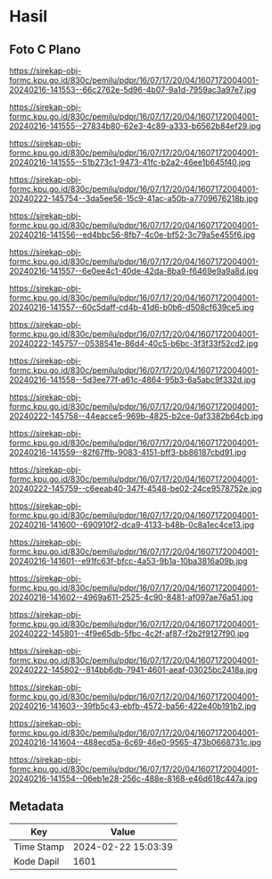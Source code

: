 # Hasil

## Foto C Plano

https://sirekap-obj-formc.kpu.go.id/830c/pemilu/pdpr/16/07/17/20/04/1607172004001-20240216-141553--66c2762e-5d96-4b07-9a1d-7959ac3a97e7.jpg

https://sirekap-obj-formc.kpu.go.id/830c/pemilu/pdpr/16/07/17/20/04/1607172004001-20240216-141555--27834b80-62e3-4c89-a333-b6562b84ef29.jpg

https://sirekap-obj-formc.kpu.go.id/830c/pemilu/pdpr/16/07/17/20/04/1607172004001-20240216-141555--51b273c1-9473-41fc-b2a2-46ee1b645f40.jpg

https://sirekap-obj-formc.kpu.go.id/830c/pemilu/pdpr/16/07/17/20/04/1607172004001-20240222-145754--3da5ee56-15c9-41ac-a50b-a7709676218b.jpg

https://sirekap-obj-formc.kpu.go.id/830c/pemilu/pdpr/16/07/17/20/04/1607172004001-20240216-141556--ed4bbc56-8fb7-4c0e-bf52-3c79a5e455f6.jpg

https://sirekap-obj-formc.kpu.go.id/830c/pemilu/pdpr/16/07/17/20/04/1607172004001-20240216-141557--6e0ee4c1-40de-42da-8ba9-f6469e9a9a8d.jpg

https://sirekap-obj-formc.kpu.go.id/830c/pemilu/pdpr/16/07/17/20/04/1607172004001-20240216-141557--60c5daff-cd4b-41d6-b0b6-d508cf639ce5.jpg

https://sirekap-obj-formc.kpu.go.id/830c/pemilu/pdpr/16/07/17/20/04/1607172004001-20240222-145757--0538541e-86d4-40c5-b6bc-3f3f33f52cd2.jpg

https://sirekap-obj-formc.kpu.go.id/830c/pemilu/pdpr/16/07/17/20/04/1607172004001-20240216-141558--5d3ee77f-a61c-4864-95b3-6a5abc9f332d.jpg

https://sirekap-obj-formc.kpu.go.id/830c/pemilu/pdpr/16/07/17/20/04/1607172004001-20240222-145758--44eacce5-969b-4825-b2ce-0af3382b64cb.jpg

https://sirekap-obj-formc.kpu.go.id/830c/pemilu/pdpr/16/07/17/20/04/1607172004001-20240216-141559--82f67ffb-9083-4151-bff3-bb86187cbd91.jpg

https://sirekap-obj-formc.kpu.go.id/830c/pemilu/pdpr/16/07/17/20/04/1607172004001-20240222-145759--c6eeab40-347f-4548-be02-24ce9578752e.jpg

https://sirekap-obj-formc.kpu.go.id/830c/pemilu/pdpr/16/07/17/20/04/1607172004001-20240216-141600--690910f2-dca9-4133-b48b-0c8a1ec4ce13.jpg

https://sirekap-obj-formc.kpu.go.id/830c/pemilu/pdpr/16/07/17/20/04/1607172004001-20240216-141601--e91fc63f-bfcc-4a53-9b1a-10ba3816a09b.jpg

https://sirekap-obj-formc.kpu.go.id/830c/pemilu/pdpr/16/07/17/20/04/1607172004001-20240216-141602--4969a611-2525-4c90-8481-af097ae76a51.jpg

https://sirekap-obj-formc.kpu.go.id/830c/pemilu/pdpr/16/07/17/20/04/1607172004001-20240222-145801--4f9e65db-5fbc-4c2f-af87-f2b2f9127f90.jpg

https://sirekap-obj-formc.kpu.go.id/830c/pemilu/pdpr/16/07/17/20/04/1607172004001-20240222-145802--814bb6db-7941-4601-aeaf-03025bc2418a.jpg

https://sirekap-obj-formc.kpu.go.id/830c/pemilu/pdpr/16/07/17/20/04/1607172004001-20240216-141603--39fb5c43-ebfb-4572-ba56-422e40b191b2.jpg

https://sirekap-obj-formc.kpu.go.id/830c/pemilu/pdpr/16/07/17/20/04/1607172004001-20240216-141604--488ecd5a-6c69-46e0-9565-473b0668731c.jpg

https://sirekap-obj-formc.kpu.go.id/830c/pemilu/pdpr/16/07/17/20/04/1607172004001-20240216-141554--06eb1e28-256c-488e-8168-e46d618c447a.jpg


## Metadata

| Key        | Value               |
| ---------- | ------------------- |
| Time Stamp | 2024-02-22 15:03:39 |
| Kode Dapil | 1601                |




